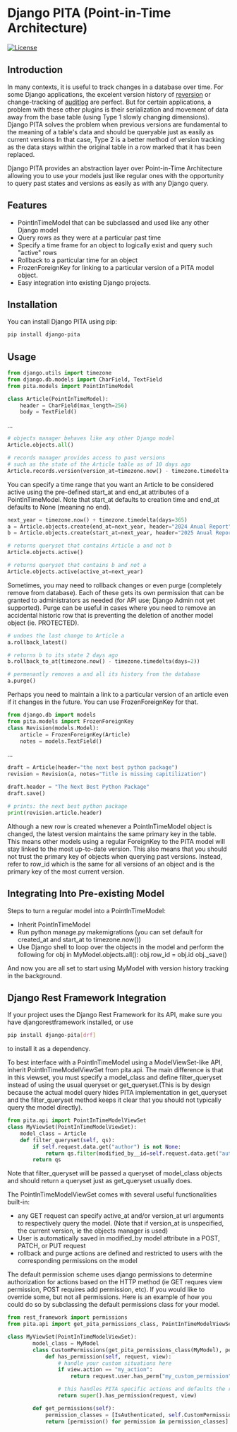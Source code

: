 # Django PITA (Point-in-Time Architecture)

[![License](https://img.shields.io/badge/License-MIT-blue.svg)](https://opensource.org/licenses/MIT)

## Introduction

In many contexts, it is useful to track changes in a database over time. For some Django applications, the excelent version history of [reversion](https://django-reversion.readthedocs.io/en/latest/api.html) or change-tracking of [auditlog](https://django-auditlog.readthedocs.io/en/latest/) are perfect. But for certain applications, a problem with these other plugins is their serialization and movement of data away from the base table (using Type 1 slowly changing dimensions). Django PITA solves the problem when previous versions are fundamental to the meaning of a table's data and should be queryable just as easily as current versions In that case, Type 2 is a better method of version tracking as the data stays within the original table in a row marked that it has been replaced.

Django PITA provides an abstraction layer over Point-in-Time Architecture allowing you to use your models just like regular ones with the opportunity to query past states and versions as easily as with any Django query. 

## Features

- PointInTimeModel that can be subclassed and used like any other Django model
- Query rows as they were at a particular past time
- Specify a time frame for an object to logically exist and query such "active" rows
- Rollback to a particular time for an object
- FrozenForeignKey for linking to a particular version of a PITA model object. 
- Easy integration into existing Django projects.

## Installation

You can install Django PITA using pip:

```bash
pip install django-pita
```

## Usage
```python
from django.utils import timezone
from django.db.models import CharField, TextField
from pita.models import PointInTimeModel

class Article(PointInTimeModel):
    header = CharField(max_length=256)
    body = TextField()
```
...
```python
# objects manager behaves like any other Django model
Article.objects.all()   

# records manager provides access to past versions
# such as the state of the Article table as of 10 days ago
Article.records.version(version_at=timezone.now() - timezone.timedelta(days=10))
```

You can specify a time range that you want an Article to be considered active using the pre-defined start_at and end_at attributes of a PointInTimeModel.
Note that start_at defaults to creation time and end_at defaults to None (meaning no end). 

```python
next_year = timezone.now() + timezone.timedelta(days=365)
a = Article.objects.create(end_at=next_year, header="2024 Anual Report")
b = Article.objects.create(start_at=next_year, header="2025 Anual Report")

# returns queryset that contains Article a and not b
Article.objects.active() 

# returns queryset that contains b and not a
Article.objects.active(active_at=next_year)  
```

Sometimes, you may need to rollback changes or even purge (completely remove from database). Each of these gets its own permission that can be granted to administrators as needed (for API use; Django Admin not yet supported). Purge can be useful in cases where you need to remove an accidental historic row that is preventing the deletion of another model object (ie. PROTECTED).

```python
# undoes the last change to Article a
a.rollback_latest()  

# returns b to its state 2 days ago
b.rollback_to_at(timezone.now() - timezone.timedelta(days=2))  

# permenantly removes a and all its history from the database
a.purge()
```

Perhaps you need to maintain a link to a particular version of an article even if it changes in the future. You can use FrozenForeignKey for that.

```python
from django.db import models
from pita.models import FrozenForeignKey
class Revision(models.Model):
    article = FrozenForeignKey(Article)
    notes = models.TextField()
```
...
```python
draft = Article(header="the next best python package")
revision = Revision(a, notes="Title is missing capitilization")

draft.header = "The Next Best Python Package"
draft.save()

# prints: the next best python package
print(revision.article.header)
```

Although a new row is created whenever a PointInTimeModel object is changed, the latest version maintains the same primary key in the table. This means other models using a regular ForeignKey to the PITA model will stay linked to the most up-to-date version. This also means that you should not trust the primary key of objects when querying past versions. Instead, refer to row_id which is the same for all versions of an object and is the primary key of the most current version. 

## Integrating Into Pre-existing Model
Steps to turn a regular model into a PointInTimeModel:
- Inherit PointInTimeModel
- Run python manage.py makemigrations (you can set default for created_at and start_at to timezone.now())
- Use Django shell to loop over the objects in the model and perform the following
    for obj in MyModel.objects.all():
        obj.row_id = obj.id
        obj._save()

And now you are all set to start using MyModel with version history tracking in the background.


## Django Rest Framework Integration
If your project uses the Django Rest Framework for its API, make sure you have djangorestframework installed,
or use 
```bash
pip install django-pita[drf]
```
to install it as a dependency. 

To best interface with a PointInTimeModel using a ModelViewSet-like API, inherit PointInTimeModelViewSet from pita.api.
The main difference is that in this viewset, you must specify a model_class and define filter_queryset instead of using the usual queryset or get_queryset.(This is by design because the actual model query hides PITA implementation in get_queryset and the filter_queryset method keeps it clear that you should not typically query the model directly).
```python
from pita.api import PointInTimeModelViewSet
class MyViewSet(PointInTimeModelViewSet):
    model_class = Article
    def filter_queryset(self, qs):
        if self.request.data.get("author") is not None:
            return qs.filter(modified_by__id=self.request.data.get("author"))
        return qs
```
Note that filter_queryset will be passed a queryset of model_class objects and should return a queryset just as get_queryset usually does. 

The PointInTimeModelViewSet comes with several useful functionalities built-in:
- any GET request can specify active_at and/or version_at url arguments to respectively query the model.
(Note that if version_at is unspecified, the current version, ie the objects manager is used)
- User is automatically saved in modified_by model attribute in a POST, PATCH, or PUT request
- rollback and purge actions are defined and restricted to users with the corresponding permissions on the model

The default permission scheme uses django permissions to determine authorization for actions based on the HTTP method (ie GET requres view permission, POST requires add permission, etc). If you would like to override some, but not all permissions. Here is an example of how you could do so by subclassing the default permissions class for your model.

```python
from rest_framework import permissions
from pita.api import get_pita_permissions_class, PointInTimeModelViewSet

class MyViewSet(PointInTimeModelViewSet):
        model_class = MyModel
        class CustomPermissions(get_pita_permissions_class(MyModel), permissions.BasePermission):
            def has_permission(self, request, view):
                # handle your custom situations here
                if view.action == "my_action":
                    return request.user.has_perm("my_custom_permission")

                # this handles PITA specific actions and defaults the rest to DjangoModelPermissionsStrict
                return super().has_permission(request, view) 

        def get_permissions(self):
            permission_classes = [IsAuthenticated, self.CustomPermissions]
            return [permission() for permission in permission_classes]

```